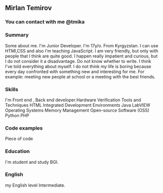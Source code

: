## Mirlan Temirov

### You can contact with me @tmika
### Summary


Some about me. I'm Junior Developer. I'm 17y/o. From Kyrgyzstan.
I can use HTMl,CSS and also I'm teaching JavaScript. I am very friendly,
but only with people that I think are quite good. I happen really impatient
and curious, but I do not consider it a disadvantage. 
Do not know whether to write. I think 
I've told everything about myself. I do not think my life is
boring because every day confronted with something new and 
interesting for me. For example: meeting new people at school 
or a meeting with the best friends.


   ### Skills
   
   
I'm Front end , Back end developer.Hardware Verification Tools and Techniques
                                   HTML
                                   Integrated Development Environments
                                   Java
                                   LabVIEW
                                   Operating Systems
                                   Memory Management
                                   Open-source Software (OSS)
                                   Python
                                 PHP

### Code examples


Piece of code




### Education


I'm student  and study BGI.


### English


my English level Intermediate.